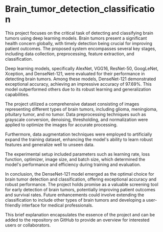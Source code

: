 # Brain_tumor_detection_classification
<p>

This project focuses on the critical task of detecting and classifying brain tumors using deep learning models. Brain tumors present a significant health concern globally, with timely detection being crucial for improving patient outcomes. The proposed system encompasses several key stages, including data collection, preprocessing, feature extraction, and classification.

Deep learning models, specifically AlexNet, VGG16, ResNet-50, GoogLeNet, Xception, and DenseNet-121, were evaluated for their performance in detecting brain tumors. Among these models, DenseNet-121 demonstrated exceptional accuracy, achieving an impressive accuracy of 97.69%. This model outperformed others due to its robust learning and generalization capabilities.

The project utilized a comprehensive dataset consisting of images representing different types of brain tumors, including glioma, meningioma, pituitary tumor, and no tumor. Data preprocessing techniques such as grayscale conversion, denoising, thresholding, and normalization were applied to optimize the images for accurate processing.

Furthermore, data augmentation techniques were employed to artificially expand the training dataset, enhancing the model's ability to learn robust features and generalize well to unseen data.

The experimental setup included parameters such as learning rate, loss function, optimizer, image size, and batch size, which determined the model's performance and efficiency during training and evaluation.

In conclusion, the DenseNet-121 model emerged as the optimal choice for brain tumor detection and classification, offering exceptional accuracy and robust performance. The project holds promise as a valuable screening tool for early detection of brain tumors, potentially improving patient outcomes and survival rates. Future enhancements could involve extending the classification to include other types of brain tumors and developing a user-friendly interface for medical professionals.

This brief explanation encapsulates the essence of the project and can be added to the repository on GitHub to provide an overview for interested users or collaborators.
  
</p>
